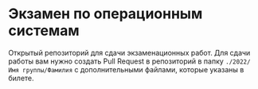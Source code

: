 # Экзамен по операционным системам
Открытый репозиторий для сдачи экзаменационных работ. Для сдачи работы вам нужно создать Pull Request в репозиторий в папку ``./2022/Имя группы/Фамилия`` c дополнительными файлами, которые указаны в билете.
